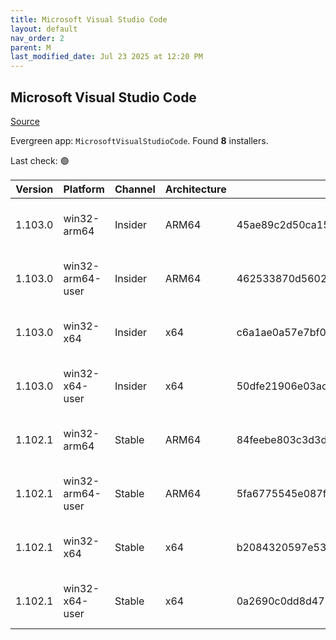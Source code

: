 ```yaml
---
title: Microsoft Visual Studio Code
layout: default
nav_order: 2
parent: M
last_modified_date: Jul 23 2025 at 12:20 PM
---
```


## Microsoft Visual Studio Code

[Source](https://code.visualstudio.com)

Evergreen app: `MicrosoftVisualStudioCode`. Found **8** installers.

Last check: 🟢

| Version | Platform         | Channel | Architecture | Sha256                                                           | URI                                                                                                                                                                                                                                                                                                              |
| ------- | ---------------- | ------- | ------------ | ---------------------------------------------------------------- | ---------------------------------------------------------------------------------------------------------------------------------------------------------------------------------------------------------------------------------------------------------------------------------------------------------------- |
| 1.103.0 | win32-arm64      | Insider | ARM64        | 45ae89c2d50ca15910efd12f018d34d352dbddcfc0d59dadde612565ceeafd69 | [https://vscode.download.prss.microsoft.com/dbazure/download/insider/6a5d9aa7f4ef25927b333f0228933a5387cb6501/VSCodeSetup-arm64-1.103.0-insider.exe](https://vscode.download.prss.microsoft.com/dbazure/download/insider/6a5d9aa7f4ef25927b333f0228933a5387cb6501/VSCodeSetup-arm64-1.103.0-insider.exe)         |
| 1.103.0 | win32-arm64-user | Insider | ARM64        | 462533870d56028144495c84ef7461dfa96e0d0d7bfb28b2090d2424f92be162 | [https://vscode.download.prss.microsoft.com/dbazure/download/insider/6a5d9aa7f4ef25927b333f0228933a5387cb6501/VSCodeUserSetup-arm64-1.103.0-insider.exe](https://vscode.download.prss.microsoft.com/dbazure/download/insider/6a5d9aa7f4ef25927b333f0228933a5387cb6501/VSCodeUserSetup-arm64-1.103.0-insider.exe) |
| 1.103.0 | win32-x64        | Insider | x64          | c6a1ae0a57e7bf0515a04d7055ffab8c6f3d647c24dab93e4ea6692ba2f90b24 | [https://vscode.download.prss.microsoft.com/dbazure/download/insider/6a5d9aa7f4ef25927b333f0228933a5387cb6501/VSCodeSetup-x64-1.103.0-insider.exe](https://vscode.download.prss.microsoft.com/dbazure/download/insider/6a5d9aa7f4ef25927b333f0228933a5387cb6501/VSCodeSetup-x64-1.103.0-insider.exe)             |
| 1.103.0 | win32-x64-user   | Insider | x64          | 50dfe21906e03acacd248acc5834ddaa81e8ef6459c729bd8273c487c6d2d2b9 | [https://vscode.download.prss.microsoft.com/dbazure/download/insider/6a5d9aa7f4ef25927b333f0228933a5387cb6501/VSCodeUserSetup-x64-1.103.0-insider.exe](https://vscode.download.prss.microsoft.com/dbazure/download/insider/6a5d9aa7f4ef25927b333f0228933a5387cb6501/VSCodeUserSetup-x64-1.103.0-insider.exe)     |
| 1.102.1 | win32-arm64      | Stable  | ARM64        | 84feebe803c3d3d88ca7c6fd5fbee148e2e34bc4ba058f5b13f2e4d6dbed632d | [https://vscode.download.prss.microsoft.com/dbazure/download/stable/7adae6a56e34cb64d08899664b814cf620465925/VSCodeSetup-arm64-1.102.1.exe](https://vscode.download.prss.microsoft.com/dbazure/download/stable/7adae6a56e34cb64d08899664b814cf620465925/VSCodeSetup-arm64-1.102.1.exe)                           |
| 1.102.1 | win32-arm64-user | Stable  | ARM64        | 5fa6775545e087f4a98dd1ec1b455a35e394ca215c64615da46a05b0724a59e7 | [https://vscode.download.prss.microsoft.com/dbazure/download/stable/7adae6a56e34cb64d08899664b814cf620465925/VSCodeUserSetup-arm64-1.102.1.exe](https://vscode.download.prss.microsoft.com/dbazure/download/stable/7adae6a56e34cb64d08899664b814cf620465925/VSCodeUserSetup-arm64-1.102.1.exe)                   |
| 1.102.1 | win32-x64        | Stable  | x64          | b2084320597e5311bf6fbc23598227009af874c7ad55fbd0f1ab2f22a45b0144 | [https://vscode.download.prss.microsoft.com/dbazure/download/stable/7adae6a56e34cb64d08899664b814cf620465925/VSCodeSetup-x64-1.102.1.exe](https://vscode.download.prss.microsoft.com/dbazure/download/stable/7adae6a56e34cb64d08899664b814cf620465925/VSCodeSetup-x64-1.102.1.exe)                               |
| 1.102.1 | win32-x64-user   | Stable  | x64          | 0a2690c0dd8d477ce5363eea03bd84d16460e9562ab43266dc9929dfc61a7603 | [https://vscode.download.prss.microsoft.com/dbazure/download/stable/7adae6a56e34cb64d08899664b814cf620465925/VSCodeUserSetup-x64-1.102.1.exe](https://vscode.download.prss.microsoft.com/dbazure/download/stable/7adae6a56e34cb64d08899664b814cf620465925/VSCodeUserSetup-x64-1.102.1.exe)                       |
